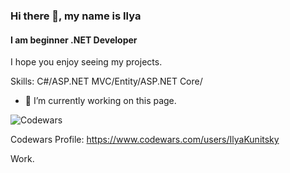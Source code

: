 ### Hi there 👋, my name is Ilya
#### I am beginner .NET Developer 
I hope you enjoy seeing my projects.

Skills: С#/ASP.NET MVC/Entity/ASP.NET Core/

- 🔭 I’m currently working on this page. 

![Codewars](https://www.codewars.com/users/IlyaKunitsky/badges/large)

Codewars Profile:
https://www.codewars.com/users/IlyaKunitsky

Work.
